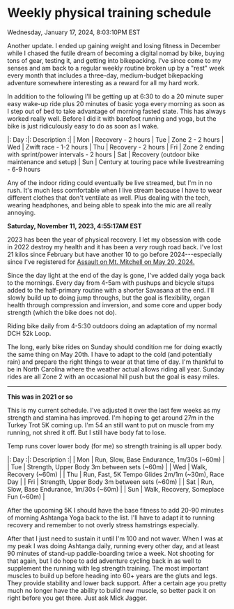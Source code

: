 # Weekly physical training schedule

Wednesday, January 17, 2024, 8:03:10PM EST

Another update. I ended up gaining weight and losing fitness in December while I chased the futile dream of becoming a digital nomad by bike, buying tons of gear, testing it, and getting into bikepacking. I've since come to my senses and am back to a regular weekly routine broken up by a "rest" week every month that includes a three-day, medium-budget bikepacking adventure somewhere interesting as a reward for all my hard work.

In addition to the following I'll be getting up at 6:30 to do a 20 minute super easy wake-up ride plus 20 minutes of basic yoga every morning as soon as I step out of bed to take advantage of morning fasted state. This has always worked really well. Before I did it with barefoot running and yoga, but the bike is just ridiculously easy to do as soon as I wake.

|: Day :|: Description :|
|  Mon  | Recovery - 2 hours
|  Tue  | Zone 2 - 2 hours
|  Wed  | Zwift race - 1-2 hours
|  Thu  | Recovery - 2 hours
|  Fri  | Zone 2 ending with sprint/power intervals - 2 hours
|  Sat  | Recovery (outdoor bike maintenance and setup)
|  Sun  | Century at touring pace while livestreaming - 6-9 hours

Any of the indoor riding could eventually be live streamed, but I'm in no rush. It's much less comfortable when I live stream because I have to wear different clothes that don't ventilate as well. Plus dealing with the tech, wearing headphones, and being able to speak into the mic are all really annoying.

**Saturday, November 11, 2023, 4:55:17AM EST**

2023 has been the year of physical recovery. I let my obsession with code in 2022 destroy my health and it has been a *very* rough road back. I've lost 21 kilos since February but have another 10 to go before 2024---especially since I've registered for [Assault on Mt. Mitchell on May 20, 2024.](../2104)

Since the day light at the end of the day is gone, I've added daily yoga back to the mornings. Every day from 4-5am with pushups and bicycle situps added to the half-primary routine with a shorter Savasana at the end. I'll slowly build up to doing jump throughs, but the goal is flexibility, organ health through compression and inversion, and some core and upper body strength (which the bike does not do).

Riding bike daily from 4-5:30 outdoors doing an adaptation of my normal DCH 52k Loop.

The long, early bike rides on Sunday should condition me for doing exactly the same thing on May 20th. I have to adapt to the cold (and potentially rain) and prepare the right things to wear at that time of day. I'm thankful to be in North Carolina where the weather actual allows riding all year. Sunday rides are all Zone 2 with an occasional hill push but the goal is easy miles.

----

**This was in 2021 or so**

This is my current schedule. I've adjusted it over the last few weeks as
my strength and stamina has improved. I'm hoping to get around 27m in
the Turkey Trot 5K coming up. I'm 54 an still want to put on muscle from
my running, not shred it off. But I still have body fat to lose.

Temp runs cover lower body (for me) so strength training is all upper
body.

|: Day :|: Description :|
|  Mon  | Run, Slow, Base Endurance, 1m/30s (~60m) |
|  Tue  | Strength, Upper Body 3m between sets (~60m) |
|  Wed  | Walk, Recovery (~60m) |
|  Thu  | Run, Fast, 5K Tempo Glides 2m/1m (~30m), Race Day |
|  Fri  | Strength, Upper Body 3m between sets (~60m) |
|  Sat  | Run, Slow, Base Endurance, 1m/30s (~60m) |
|  Sun  | Walk, Recovery, Someplace Fun (~60m) |

After the upcoming 5K I should have the base fitness to add 20-90
minutes of morning Ashtanga Yoga back to the list. I'll have to adapt it
to running recovery and remember to not overly stress hamstrings
especially.

After that I just need to sustain it until I'm 100 and not waver. When I
was at my peak I was doing Ashtanga daily, running every other day, and
at least 90 minutes of stand-up paddle-boarding twice a week. Not
shooting for that again, but I do hope to add adventure cycling back in
as well to supplement the running with leg strength training. The most
important muscles to build up before heading into 60+ years are the
gluts and legs. They provide stability and lower back support. After a
certain age you pretty much no longer have the ability to build new
muscle, so better pack it on right before you get there. Just ask Mick
Jagger.
